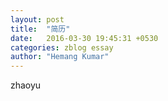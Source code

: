 ```yaml
---
layout: post
title:  "简历"
date:   2016-03-30 19:45:31 +0530
categories: zblog essay
author: "Hemang Kumar"
---
```

zhaoyu
